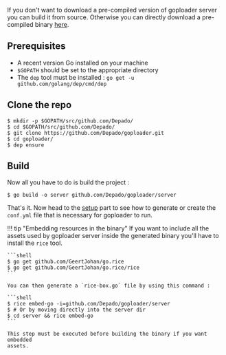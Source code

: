 If you don't want to download a pre-compiled version of goploader server you can
build it from source. Otherwise you can directly download a pre-compiled binary
[here](/server/downloads.md).

## Prerequisites

- A recent version Go installed on your machine
- `$GOPATH` should be set to the appropriate directory
- The `dep` tool must be installed : `go get -u github.com/golang/dep/cmd/dep`

## Clone the repo

```shell
$ mkdir -p $GOPATH/src/github.com/Depado/
$ cd $GOPATH/src/github.com/Depado/
$ git clone https://github.com/Depado/goploader.git
$ cd goploader/
$ dep ensure
```

## Build 

Now all you have to do is build the project :

```shell
$ go build -o server github.com/Depado/goploader/server
```

That's it. Now head to the [setup](/server/install.md) part to see how to
generate or create the `conf.yml` file that is necessary for goploader to run.

!!! tip "Embedding resources in the binary"
    If you want to include all the assets used by goploader server inside the
    generated binary you'll have to install the `rice` tool.

    ```shell
    $ go get github.com/GeertJohan/go.rice
    $ go get github.com/GeertJohan/go.rice/rice
    ```

    You can then generate a `rice-box.go` file by using this command :

    ```shell
    $ rice embed-go -i=github.com/Depado/goploader/server
    $ # Or by moving directly into the server dir
    $ cd server && rice embed-go
    ```

    This step must be executed before building the binary if you want embedded
    assets.